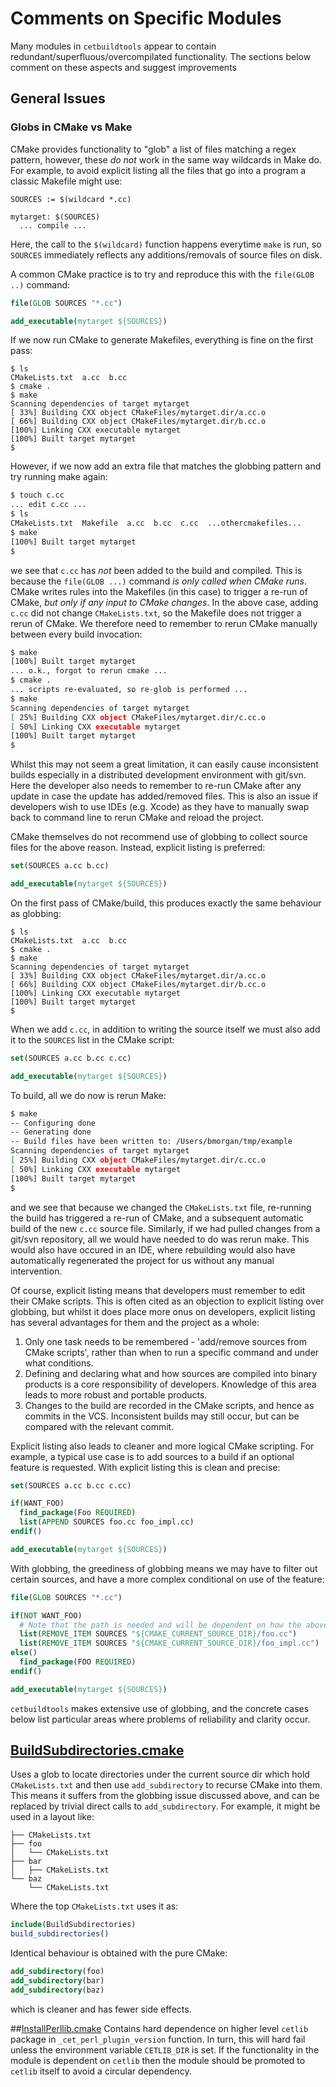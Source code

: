 # Comments on Specific Modules
Many modules in `cetbuildtools` appear to contain redundant/superfluous/overcompilated functionality. The sections
below comment on these aspects and suggest improvements

## General Issues
### Globs in CMake vs Make
CMake provides functionality to "glob" a list of files matching a regex pattern, however, these *do not* work in 
the same way wildcards in Make do. For example, to avoid explicit listing all the files that go into a program a 
classic Makefile might use:

```make
SOURCES := $(wildcard *.cc)

mytarget: $(SOURCES)
  ... compile ...
```

Here, the call to the `$(wildcard)` function happens everytime `make` is run, so `SOURCES` immediately reflects
any additions/removals of source files on disk.

A common CMake practice is to try and reproduce this with the `file(GLOB ..)` command:

```cmake
file(GLOB SOURCES "*.cc")

add_executable(mytarget ${SOURCES})
```

If we now run CMake to generate Makefiles, everything is fine on the first pass:

```
$ ls
CMakeLists.txt  a.cc  b.cc 
$ cmake .
$ make
Scanning dependencies of target mytarget
[ 33%] Building CXX object CMakeFiles/mytarget.dir/a.cc.o
[ 66%] Building CXX object CMakeFiles/mytarget.dir/b.cc.o
[100%] Linking CXX executable mytarget
[100%] Built target mytarget
$
```

However, if we now add an extra file that matches the globbing pattern and try running make again:

```sh
$ touch c.cc
... edit c.cc ...
$ ls
CMakeLists.txt  Makefile  a.cc  b.cc  c.cc  ...othercmakefiles...
$ make
[100%] Built target mytarget
$
```

we see that `c.cc` has *not* been added to the build and compiled. This is because the `file(GLOB ...)` command *is only called when CMake runs*. CMake writes rules into the Makefiles (in this case) to trigger a re-run of 
CMake, *but only if any input to CMake changes*. In the above case, adding `c.cc` did not change `CMakeLists.txt`,
so the Makefile does not trigger a rerun of CMake. We therefore need to remember to rerun CMake manually between
every build invocation:

```sh
$ make
[100%] Built target mytarget
... o.k., forgot to rerun cmake ...
$ cmake .
... scripts re-evaluated, so re-glob is performed ...
$ make
Scanning dependencies of target mytarget
[ 25%] Building CXX object CMakeFiles/mytarget.dir/c.cc.o
[ 50%] Linking CXX executable mytarget
[100%] Built target mytarget
$
```

Whilst this may not seem a great limitation, it can easily cause inconsistent builds especially in a distributed development environment with git/svn. Here the developer also needs to remember to re-run CMake after any update
in case the update has added/removed files. This is also an issue if developers wish to use IDEs (e.g. Xcode) as they have to manually swap back to command line to rerun CMake and reload the project.

CMake themselves do not recommend use of globbing to collect source files for the above reason. Instead, explicit listing is preferred:

```cmake
set(SOURCES a.cc b.cc)

add_executable(mytarget ${SOURCES})
```

On the first pass of CMake/build, this produces exactly the same behaviour as globbing:

```
$ ls
CMakeLists.txt  a.cc  b.cc 
$ cmake .
$ make
Scanning dependencies of target mytarget
[ 33%] Building CXX object CMakeFiles/mytarget.dir/a.cc.o
[ 66%] Building CXX object CMakeFiles/mytarget.dir/b.cc.o
[100%] Linking CXX executable mytarget
[100%] Built target mytarget
$
```

When we add `c.cc`, in addition to writing the source itself we must also add it to the `SOURCES` list in the CMake script:

```cmake
set(SOURCES a.cc b.cc c.cc)

add_executable(mytarget ${SOURCES})
```

To build, all we do now is rerun Make:

```sh
$ make
-- Configuring done
-- Generating done
-- Build files have been written to: /Users/bmorgan/tmp/example
Scanning dependencies of target mytarget
[ 25%] Building CXX object CMakeFiles/mytarget.dir/c.cc.o
[ 50%] Linking CXX executable mytarget
[100%] Built target mytarget
$
```

and we see that because we changed the `CMakeLists.txt` file, re-running the build has triggered a re-run of CMake, and a subsequent automatic build of the new `c.cc` source file. Similarly, if we had pulled changes from a git/svn repository, all we would have needed to do was rerun make. This would also have occured in an IDE, where
rebuilding would also have automatically regenerated the project for us without any manual intervention.

Of course, explicit listing means that developers must remember to edit their CMake scripts. This is often cited
as an objection to explicit listing over globbing, but whilst it does place more onus on developers, explicit listing has several advantages for them and the project as a whole:

1. Only one task needs to be remembered - 'add/remove sources from CMake scripts', rather than when to run a specific command and under what conditions.
2. Defining and declaring what and how sources are compiled into binary products is a core responsibility of developers. Knowledge of this area leads to more robust and portable products.
3. Changes to the build are recorded in the CMake scripts, and hence as commits in the VCS. Inconsistent builds may still occur, but can be compared with the relevant commit.

Explicit listing also leads to cleaner and more logical CMake scripting. For example, a typical use case is to add
sources to a build if an optional feature is requested. With explicit listing this is clean and precise:

```cmake
set(SOURCES a.cc b.cc c.cc)

if(WANT_FOO)
  find_package(Foo REQUIRED)
  list(APPEND SOURCES foo.cc foo_impl.cc)
endif()

add_executable(mytarget ${SOURCES})
```

With globbing, the greediness of globbing means we may have to filter out certain sources, and have a more complex conditional on use of the feature:

```cmake
file(GLOB SOURCES "*.cc")

if(NOT WANT_FOO)
  # Note that the path is needed and will be dependent on how the above GLOB is called
  list(REMOVE_ITEM SOURCES "${CMAKE_CURRENT_SOURCE_DIR}/foo.cc")
  list(REMOVE_ITEM SOURCES "${CMAKE_CURRENT_SOURCE_DIR}/foo_impl.cc")
else()
  find_package(FOO REQUIRED)
endif()

add_executable(mytarget ${SOURCES})
```

`cetbuildtools` makes extensive use of globbing, and the concrete cases below list particular areas where problems
of reliability and clarity occur.


## [BuildSubdirectories.cmake](BuildSubdirectories.cmake)
Uses a glob to locate directories under the current source dir which hold `CMakeLists.txt` and then use `add_subdirectory` to recurse CMake into them. This means it suffers from the globbing issue discussed above, and can be replaced by trivial direct calls to `add_subdirectory`. For example, it might be used in a layout like:

```
├── CMakeLists.txt
├── foo
│   └── CMakeLists.txt
├── bar
│   ├── CMakeLists.txt
└── baz
    └── CMakeLists.txt
```

Where the top `CMakeLists.txt` uses it as:

```cmake
include(BuildSubdirectories)
build_subdirectories()
```

Identical behaviour is obtained with the pure CMake:

```cmake
add_subdirectory(foo)
add_subdirectory(bar)
add_subdirectory(baz)
```

which is cleaner and has fewer side effects.

##[InstallPerllib.cmake](InstallPerllib.cmake)
Contains hard dependence on higher level `cetlib` package in `_cet_perl_plugin_version` function. In turn, this will hard fail unless the environment variable `CETLIB_DIR` is set. If the functionality in the module is dependent on `cetlib` then the module should be promoted to `cetlib` itself to avoid a circular dependency.

